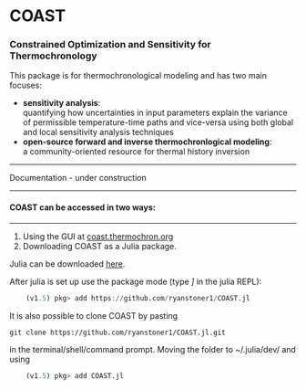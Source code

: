 # COAST
### Constrained Optimization and Sensitivity for Thermochronology

This package is for thermochronological modeling and has two main focuses: 

- **sensitivity analysis**:  
quantifying how uncertainties in input parameters explain the variance of permissible temperature-time paths and vice-versa using both global and local sensitivity analysis techniques
- **open-source forward and inverse thermochronlogical modeling**:  
a community-oriented resource for thermal history inversion
---

Documentation - under construction

---
#### **COAST** can be accessed in two ways:
---
1. Using the GUI at [coast.thermochron.org](https://coast.thermochron.org "COAST")
2. Downloading COAST as a Julia package.  

Julia can be downloaded [here](https://julialang.org/downloads/ "available for Mac, Linux, Windows").  

After julia is set up use the package mode (type *]* in the julia REPL):
```julia
    (v1.5) pkg> add https://github.com/ryanstoner1/COAST.jl
```  

It is also possible to clone COAST by pasting
```shell
git clone https://github.com/ryanstoner1/COAST.jl.git
```
in the terminal/shell/command prompt. Moving the folder to ~/.julia/dev/ and using
```julia
    (v1.5) pkg> add COAST.jl
```
